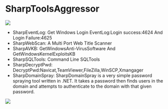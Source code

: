 # SharpToolsAggressor

![](https://github.com/uknowsec/SharpToolsAggressor/blob/master/TIM%E5%9B%BE%E7%89%8720191029110601.png)


- SharpEventLog: Get Windows Login EventLog:Login success:4624 And Login Failure:4625
- SharpWebScan: A Multi Port Web Title Scanner
- SharpAVKB: GetWindowsAnti-VirusSoftware And GetWindowsKernelExploitsKB
- SharpSQLTools: Command Line SQLTools
- SharpDecryptPwd: DecryptPwd:Navicat,TeamViewer,FileZilla,WinSCP,Xmangager
- SharpDomainSpray: SharpDomainSpray is a very simple password spraying tool written in .NET. It takes a password then finds users in the domain and attempts to authenticate to the domain with that given password.

![](https://github.com/uknowsec/SharpToolsAggressor/blob/master/TIM%E5%9B%BE%E7%89%8720191029110601.png)

